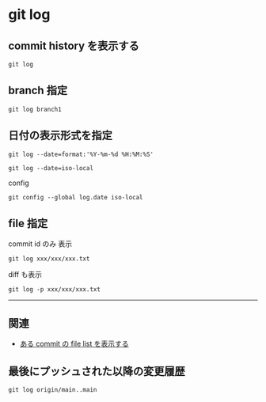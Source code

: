 
# git log


## commit history を表示する

```
git log
```


## branch 指定

```
git log branch1
```


## 日付の表示形式を指定

```
git log --date=format:'%Y-%m-%d %H:%M:%S'
```

```
git log --date=iso-local
```

config

```
git config --global log.date iso-local
```


## file 指定

commit id のみ 表示

```
git log xxx/xxx/xxx.txt
```

diff も表示

```
git log -p xxx/xxx/xxx.txt
```


---

## 関連

- [ある commit の file list を表示する ](git.show.md )



## 最後にプッシュされた以降の変更履歴

```
git log origin/main..main
```



